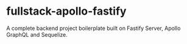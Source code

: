 # fullstack-apollo-fastify
A complete backend project boilerplate built on Fastify Server, Apollo GraphQL and Sequelize. 
